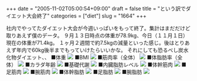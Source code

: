 +++
date = "2005-11-02T05:00:54+09:00"
draft = false
title = "という訳でダイエット大会終了"
categories = ["diet"]
slug = "1664"
+++

社内でやってたダイエット大会が今週いっぱいをもって終了。集計はまだだけど取りあえず僕のデータ。
９月１３日時点の体重が78.9kg、今日（１１月１日）現在の体重が71.4kg。
１ヶ月２週間で約7.5kgの減量といった感じ。後はとりあえず年内で60kg後半までもっていけたらいいかな。
それにしても恐るべし炭水化物ダイエット、、
■体重
<img src="http://hogemoge.mods.jp/bodyscan/graph/graph_weight_ieiri.php" border="0" />
■BMI
<img src="http://hogemoge.mods.jp/bodyscan/graph/graph_bmi_ieiri.php" border="0" />
■筋肉率（全体）
<img src="http://hogemoge.mods.jp/bodyscan/graph/graph_muscle_ieiri.php" border="0" />
■体脂肪率（全体）
<img src="http://hogemoge.mods.jp/bodyscan/graph/graph_fat_ieiri.php" border="0" />
■カラダ年齢
<img src="http://hogemoge.mods.jp/bodyscan/graph/graph_age_ieiri.php" border="0" />
■基礎代謝
<img src="http://hogemoge.mods.jp/bodyscan/graph/graph_metabolism_ieiri.php" border="0" />
■内臓脂肪レベル
<img src="http://hogemoge.mods.jp/bodyscan/graph/graph_internal_fat_ieiri.php" border="0" />
■体幹筋肉
<img src="http://hogemoge.mods.jp/bodyscan/graph/graph_body_m_ieiri.php" border="0" />
■足筋肉
<img src="http://hogemoge.mods.jp/bodyscan/graph/graph_foot_m_ieiri.php" border="0" />
■腕筋肉
<img src="http://hogemoge.mods.jp/bodyscan/graph/graph_arm_m_ieiri.php" border="0" />
■体幹脂肪
<img src="http://hogemoge.mods.jp/bodyscan/graph/graph_body_f_ieiri.php" border="0" />
■足脂肪
<img src="http://hogemoge.mods.jp/bodyscan/graph/graph_foot_f_ieiri.php" border="0" />
■腕脂肪
<img src="http://hogemoge.mods.jp/bodyscan/graph/graph_arm_f_ieiri.php" border="0" />
